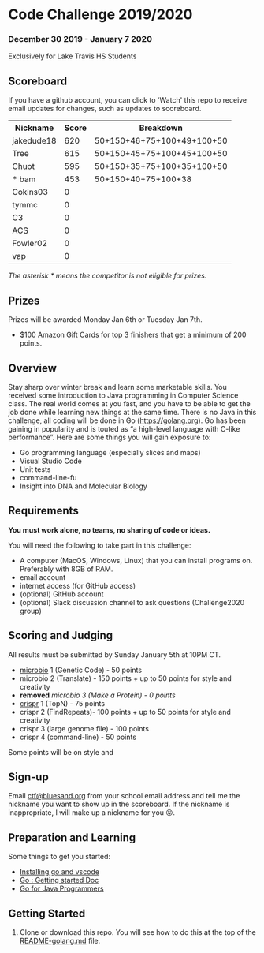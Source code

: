 # Code Challenge 2019/2020

### December 30 2019 - January 7 2020

Exclusively for Lake Travis HS Students

## Scoreboard
If you have a github account, you can click to 'Watch' this repo to receive email updates for changes, such as updates to scoreboard.

<table>
<tr><th>Nickname</th><th>Score</th><th>Breakdown</th></tr>
<tr><td>jakedude18</td><td>620</td><td>50+150+46+75+100+49+100+50</td></tr>
<tr><td>Tree</td><td>615</td><td>50+150+45+75+100+45+100+50</td></tr>
<tr><td>Chuot</td><td>595</td><td>50+150+35+75+100+35+100+50</td></tr>
<tr><td>* bam</td><td>453</td><td>50+150+40+75+100+38</td></tr>
<tr><td>Cokins03</td><td>0</td><td></td></tr>
<tr><td>tymmc</td><td>0</td><td></td></tr>
<tr><td>C3</td><td>0</td><td></td></tr>
<tr><td>ACS</td><td>0</td><td></td></tr>
<tr><td>Fowler02</td><td>0</td><td></td></tr>
<tr><td>vap</td><td>0</td><td></td></tr>
</tr>
</table>

*The asterisk * means the competitor is not eligible for prizes.*

## Prizes
Prizes will be awarded Monday Jan 6th or Tuesday Jan 7th.
- $100 Amazon Gift Cards for top 3 finishers that get a minimum of 200 points.

## Overview

Stay sharp over winter break and learn some marketable skills.  You received some introduction to Java programming in Computer Science class.  The real world comes at you fast, and you have to be able to get the job done while learning new things at the same time.  There is no Java in this challenge, all coding will be done in Go (https://golang.org).  Go has been gaining in popularity and is touted as “a high-level language with C-like performance”.  Here are some things you will gain exposure to:

- Go programming language (especially slices and maps)
- Visual Studio Code
- Unit tests
- command-line-fu
- Insight into DNA and Molecular Biology

## Requirements

**You must work alone, no teams, no sharing of code or ideas.**

You will need the following to take part in this challenge:
- A computer (MacOS, Windows, Linux) that you can install programs on.  Preferably with 8GB of RAM.
- email account
- internet access (for GitHub access)
- (optional) GitHub account
- (optional) Slack discussion channel to ask questions (Challenge2020 group)

## Scoring and Judging
All results must be submitted by Sunday January 5th at 10PM CT.

 - [microbio](/microbio) 1 (Genetic Code) - 50 points
 - microbio 2 (Translate) - 150 points + up to 50 points for style and creativity
 - **removed** *microbio 3 (Make a Protein) - 0 points*
 - [crispr](./crispr) 1 (TopN) - 75 points
 - crispr 2 (FindRepeats)- 100 points + up to 50 points for style and creativity
 - crispr 3 (large genome file) - 100 points
 - crispr 4 (command-line) - 50 points

Some points will be on style and

## Sign-up
Email ctf@bluesand.org from your school email address and tell me the nickname you want to show up in the scoreboard.  If the nickname is inappropriate, I will make up a nickname for you 😛.

## Preparation and Learning
Some things to get you started:
- [Installing go and vscode](./README-golang.md)
- [Go : Getting started Doc](https://golang.org/doc/install)
- [Go for Java Programmers](https://talks.golang.org/2015/go-for-java-programmers.slide)

## Getting Started
1. Clone or download this repo.  You will see how to do this at the top of the [README-golang.md](./README-golang.md) file.
